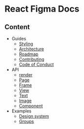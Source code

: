 # React Figma Docs

## Content

* Guides
  + [Styling](./docs/styling.md)
  + [Architecture](./docs/architecture.md)
  + [Roadmap](./docs/roadmap.md)
  + [Contributing](./contributing.md)
  + [Code of Conduct](./CODE_OF_CONDUCT.md)
* API
  + [render](./src/render.md)
  + [Page](./src/components/page/Page.md)
  + [Frame](./src/components/frame/Frame.md)
  + [View](./src/components/view/View.md)
  + [Text](./src/components/text/Text.md)
  + [Image](./src/components/Image/Image.md)
  + [Component](./src/components/component/Component.md)  
* Examples
  + [Design system](./examples/design-system/README.md)
  + [Groups](./examples/groups/README.md)
